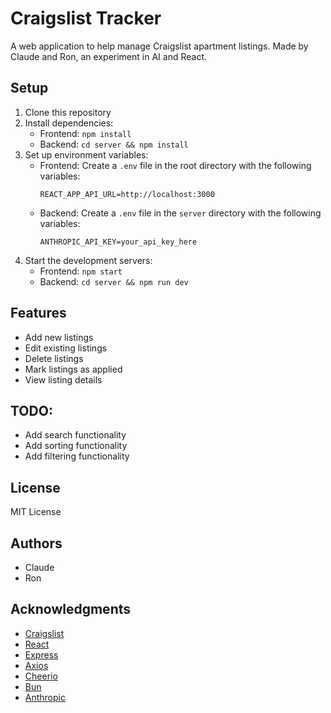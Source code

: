 # Craigslist Tracker

A web application to help manage Craigslist apartment listings. Made by Claude and Ron, an experiment in AI and React.

## Setup

1. Clone this repository
2. Install dependencies:
   - Frontend: `npm install`
   - Backend: `cd server && npm install`
3. Set up environment variables:
   - Frontend: Create a `.env` file in the root directory with the following variables:
     ```
     REACT_APP_API_URL=http://localhost:3000
     ```
   - Backend: Create a `.env` file in the `server` directory with the following variables:
     ```
     ANTHROPIC_API_KEY=your_api_key_here
     ```
4. Start the development servers:
   - Frontend: `npm start`
   - Backend: `cd server && npm run dev`

## Features

- Add new listings
- Edit existing listings
- Delete listings
- Mark listings as applied
- View listing details

## TODO:
- Add search functionality
- Add sorting functionality
- Add filtering functionality

## License

MIT License

## Authors

- Claude
- Ron

## Acknowledgments

- [Craigslist](https://www.craigslist.org/)
- [React](https://reactjs.org/)
- [Express](https://expressjs.com/)
- [Axios](https://github.com/axios/axios)
- [Cheerio](https://cheerio.js.org/)
- [Bun](https://bun.sh/)
- [Anthropic](https://www.anthropic.com/)

